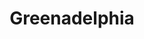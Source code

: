 ---
pid: CH279
title: Greenadelphia
location_transcription: Center City
zipcode: '19145'
outside_phl: 
neighborhood: Passyunk
age: '25'
age_range: 20-29
instagram: 
image_file_name: CH_279.jpg
proposal_transcription: A giant verticle garden that can feed the people of the city.
  Run off solar power and filtered rain water.
topic: Sustainability
topic_summary: '0'
type: Garden
keywords_other: 
credit: 
image_labels: 
twitter: 
facebook: 
permalink: "/monuments/ch279/"
layout: item-page
---